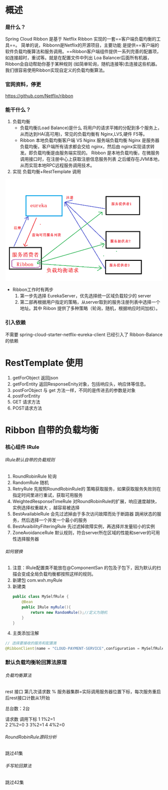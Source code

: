 # 概述
### 是什么？
Spring Cloud Ribbon 是基于 Netflix Ribbon 实现的一套==客户端负载均衡的工具==。
简单的说，Ribbonn是Netflix的开源项目，主要功能 是提供==客户端的软件负载均衡算法和服务调用。==Ribbon客户端组件提供一系列完善的配置项，如连接超时，重试等。就是在配置文件中列出 Loa Balancer后面所有机器，Ribbon会自动帮助你基于某种规则 (如简单轮询，随机连接等)去连接这些机器。我们很容易使用Ribbon实现自定义的负载均衡算法。
### 官网资料，停更
https://github.com/Netflix/ribbon
### 能干什么？
1. 负载均衡
    * 负载均衡(Load Balance)是什么
        将用户的请求平摊的分配到多个服务上，从而达到HA(高可用)，常见的负载均衡有 Nginx,LVS,硬件 F5等。
    * Ribbon 本地负载均衡客户端 VS Nginx 服务端负载均衡
        Nginx 是服务器 负载均衡，客户端所有请求都会交给 nginx，然后由 nginx实现请求转发。即负载均衡是由服务端实现的。
        Ribbon 是本地负载均衡，在微服务调用接口时，在注册中心上获取注册信息服务列表 之后缓存在JVM本地，从而实现本地RPC远程服务调用技术。
2. 实现
负载均衡+RestTemplate 调用

<img src="imgs/Ribbon.png">

* Ribbon工作时有两步
    1. 第一步先选择 EurekaServer，优先选择统一区域负载较少的 server
    2. 第二部再根据用户指定的策略，从server取到的服务注册列表中选择一个地址。其中 Riibon 提供了多种策略（轮询，随机，根据响应时间加权）。

### 引入依赖
不需要
spring-cloud-starter-netflix-eureka-client 已经引入了 Ribbon-Balance的依赖

# RestTemplate 使用
1. getForObject 返回json
2. getForEntity 返回ResponseEnity对象，包括响应头，响应体等信息。
3. postForObject
与 get 方法一样，不同的是传进去的参数是对象
4. postForEntity
5. GET 请求方法
6. POST请求方法

# Ribbon 自带的负载均衡
### 核心组件 IRule
###### IRule默认自带的负载规则
1. RoundRobinRule   轮询
2. RandomRule   随机
3. RetryRule    先按照RoundRobinRule的 策略获取服务，如果获取服务失败则在指定时间里进行重试，获取可用服务
4. WeightedResponseTimeRule 对RoundRobinRule的扩展，响应速度越快，实例选择权重越大 ，越容易被选择
5. BestAvailableRule    会先过滤掉由于多次访问故障而处于断路器 跳闸状态的服务，然后选择一个并发一个最小的服务
6. BestAvaibilityFilteringRule  先过滤掉故障实例，再选择并发量较小的实例
7. ZoneAvoidanceRule    默认规则，符合server所在区域的性能和server的可用性选择服务器
###### 如何替换
1. 注意：IRule配置类不能放在@ComponentSan 的包及子包下，因为默认的扫描会变成全局负载均衡都按照这样的规则。
2. 新建包 com.wxh.myRule
3. 新建类 
    ```java
    public class MySelfRule {
        @Bean
        public IRule myRule(){
            return new RandomRule();//定义为随机
        }
    }
    ```
4. 主类添加注解
```java
// 选择要接收的服务和配置类
@RibbonClient(name = "CLOUD-PAYMENT-SERVICE",configuration = MySelfRule.class)
```
### 默认负载均衡轮回算法原理
###### 负载均衡算法
rest 接口 第几次请求数 % 服务器集群=实际调用服务器位置下标，每次服务重启后rest接口计数从1开始

总台数：2台

请求数  调用下标
1       1%2=1       
2       2%2=0
3       3%2=1
4       4%2=0
######  RoundRobinRule源码分析
跳过41集
###### 手写轮回算法
跳过42集